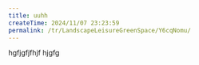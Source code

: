 ```yaml
---
title: uuhh
createTime: 2024/11/07 23:23:59
permalink: /tr/LandscapeLeisureGreenSpace/Y6cqNomu/
---
```

hgfjgfjfhjf
hjgfg